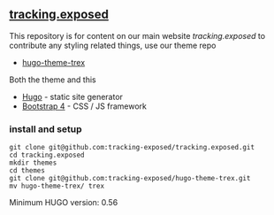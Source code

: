 ## [tracking.exposed](https://tracking.exposed)

This repository is for content on our main website *tracking.exposed*
to contribute any styling related things, use our theme repo

- [hugo-theme-trex](https://github.com/tracking-exposed/hugo-theme-trex)

Both the theme and this 

- [Hugo](https://gohugo.io) - static site generator
- [Bootstrap 4](https://getbootstrap.com) - CSS / JS framework


### install and setup

    git clone git@github.com:tracking-exposed/tracking.exposed.git
    cd tracking.exposed
    mkdir themes
    cd themes
    git clone git@github.com:tracking-exposed/hugo-theme-trex.git
    mv hugo-theme-trex/ trex

Minimum HUGO version: 0.56
